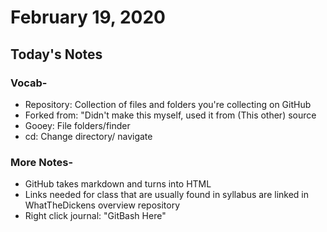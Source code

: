 # February 19, 2020
## Today's Notes
### Vocab-
- Repository: Collection of files and folders you're collecting on GitHub
- Forked from: "Didn't make this myself, used it from (This other) source
- Gooey: File folders/finder
- cd: Change directory/ navigate

### More Notes-
- GitHub takes markdown and turns into HTML
- Links needed for class that are usually found in syllabus are linked in WhatTheDickens overview repository
- Right click journal: "GitBash Here"